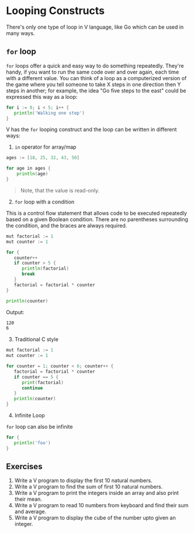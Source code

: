 # Looping Constructs

There's only one type of loop in V language, like Go which can be used in many ways.

## `for` loop

`for` loops offer a quick and easy way to do something repeatedly. They're handy, if you want to run the same code over and over again, each time with a different value. You can think of a loop as a computerized version of the game where you tell someone to take X steps in one direction then Y steps in another; for example, the idea "Go five steps to the east" could be expressed this way as a loop:

```go
for i := 0; i < 5; i++ {
   println('Walking one step')
}
```

V has the `for` looping construct and the loop can be written in different ways:

1. `in` operator for array/map

```go
ages := [18, 25, 32, 43, 50]

for age in ages {
	println(age)
}
```

> Note, that the value is read-only.

2. `for` loop with a condition

This is a control flow statement that allows code to be executed repeatedly based on a given Boolean condition.
There are no parentheses surrounding the condition, and the braces are always required.

```go
mut factorial := 1
mut counter := 1

for {
   counter++
   if counter > 5 {
      println(factorial)
      break
   }
   factorial = factorial * counter
}

println(counter)
```

Output:

```bash
120
6
```

3. Traditional C style

```go
mut factorial := 1
mut counter := 1

for counter = 1; counter < 6; counter++ {
   factorial = factorial * counter
   if counter == 5 {
      print(factorial)
      continue
   }
   println(counter)
}
```

4. Infinite Loop

`for` loop can also be infinite

```go
for {
   println('foo')
}
```

## Exercises

1. Write a V program to display the first 10 natural numbers.
2. Write a V program to find the sum of first 10 natural numbers.
3. Write a V program to print the integers inside an array and also print their mean.
4. Write a V program to read 10 numbers from keyboard and find their sum and average.
5. Write a V program to display the cube of the number upto given an integer.
